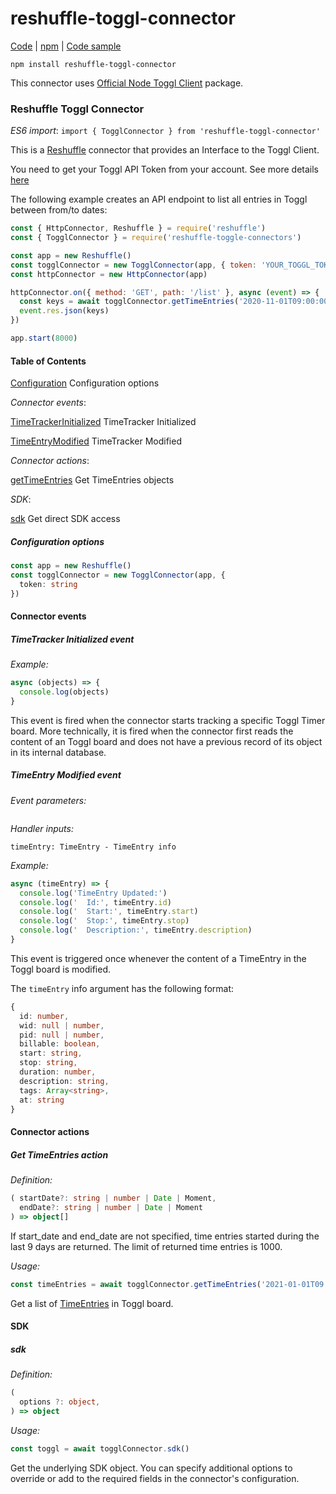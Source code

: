 # reshuffle-toggl-connector
[Code](https://github.com/reshufflehq/reshuffle-toggl-connector) |  [npm](https://www.npmjs.com/package/reshuffle-toggl-connector) | [Code sample](https://github.com/reshufflehq/reshuffle/tree/master/examples/toggl)

`npm install reshuffle-toggl-connector`

This connector uses [Official Node Toggl Client](https://www.npmjs.com/package/toggl-api) package.

### Reshuffle Toggl Connector


_ES6 import_: `import { TogglConnector } from 'reshuffle-toggl-connector'` 

This is a [Reshuffle](https://dev.reshuffle.com) connector that provides an Interface to the Toggl Client.

You need to get your Toggl API Token from your account. 
See more details [here](https://github.com/toggl/toggl_api_docs#api-token)

The following example creates an API endpoint to list all entries in Toggl between from/to dates:

```js
const { HttpConnector, Reshuffle } = require('reshuffle')
const { TogglConnector } = require('reshuffle-toggle-connectors')

const app = new Reshuffle()
const togglConnector = new TogglConnector(app, { token: 'YOUR_TOGGL_TOKEN' })
const httpConnector = new HttpConnector(app)

httpConnector.on({ method: 'GET', path: '/list' }, async (event) => {
  const keys = await togglConnector.getTimeEntries('2020-11-01T09:00:00.000Z', '2020-11-05T17:00:00.000Z')
  event.res.json(keys)
})

app.start(8000)
```

#### Table of Contents

[Configuration](#configuration) Configuration options

_Connector events_:

[TimeTrackerInitialized](#TimeTrackerInitialized) TimeTracker Initialized

[TimeEntryModified](#TimeEntryModified) TimeTracker Modified


_Connector actions_:

[getTimeEntries](#getTimeEntries) Get TimeEntries objects


_SDK_:

[sdk](#sdk) Get direct SDK access

##### <a name="configuration"></a>Configuration options

```typescript
const app = new Reshuffle()
const togglConnector = new TogglConnector(app, {
  token: string
})
```


#### Connector events

##### <a name="TimeTrackerInitialized"></a>TimeTracker Initialized event

_Example:_

```js
async (objects) => {
  console.log(objects)
}
```

This event is fired when the connector starts tracking a specific Toggl
Timer board. More technically, it is fired when the connector first reads
the content of an Toggl board and does not have a previous record of its
object in its internal database.

##### <a name="TimeEntryModified"></a>TimeEntry Modified event

_Event parameters:_

```

```

_Handler inputs:_

```
timeEntry: TimeEntry - TimeEntry info
```

_Example:_

```js
async (timeEntry) => {
  console.log('TimeEntry Updated:')
  console.log('  Id:', timeEntry.id)
  console.log('  Start:', timeEntry.start)
  console.log('  Stop:', timeEntry.stop)
  console.log('  Description:', timeEntry.description)
}
```

This event is triggered once whenever the content of a TimeEntry in the
Toggl board is modified.

The `timeEntry` info argument has the following format:

```ts
{
  id: number,
  wid: null | number,
  pid: null | number,
  billable: boolean,
  start: string,
  stop: string,
  duration: number,
  description: string,
  tags: Array<string>,
  at: string
}
```



#### Connector actions

##### <a name="getTimeEntries"></a>Get TimeEntries action

_Definition:_

```ts
( startDate?: string | number | Date | Moment, 
  endDate?: string | number | Date | Moment
) => object[]
```
If start_date and end_date are not specified, time entries started during the last 9 days are returned. 
The limit of returned time entries is 1000.

_Usage:_

```js
const timeEntries = await togglConnector.getTimeEntries('2021-01-01T09:00:00.000Z', '2021-01-05T17:00:00.000Z')
```

Get a list of
[TimeEntries](https://github.com/toggl/toggl_api_docs/blob/master/chapters/time_entries.md#time-entries)
in Toggl board.




#### SDK

##### <a name="sdk"></a>sdk
_Definition:_

```ts
(
  options ?: object,
) => object
```

_Usage:_

```js
const toggl = await togglConnector.sdk()
```

Get the underlying SDK object. You can specify additional options to override
or add to the required fields in the connector's configuration.